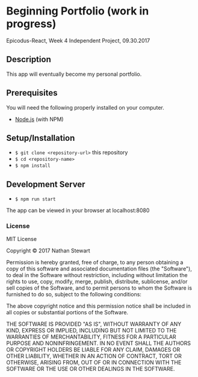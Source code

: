 # Beginning Portfolio (work in progress)

Epicodus-React, Week 4 Independent Project, 09.30.2017

## Description

This app will eventually become my personal portfolio.

## Prerequisites

You will need the following properly installed on your computer.

* [Node.js](https://nodejs.org/) (with NPM)

## Setup/Installation

* `$ git clone <repository-url>` this repository
* `$ cd <repository-name>`
* `$ npm install`

## Development Server

* `$ npm run start`

The app can be viewed in your browser at localhost:8080

### License

MIT License

Copyright &copy; 2017 Nathan Stewart

Permission is hereby granted, free of charge, to any person obtaining a copy
of this software and associated documentation files (the "Software"), to deal
in the Software without restriction, including without limitation the rights
to use, copy, modify, merge, publish, distribute, sublicense, and/or sell
copies of the Software, and to permit persons to whom the Software is
furnished to do so, subject to the following conditions:

The above copyright notice and this permission notice shall be included in all
copies or substantial portions of the Software.

THE SOFTWARE IS PROVIDED "AS IS", WITHOUT WARRANTY OF ANY KIND, EXPRESS OR
IMPLIED, INCLUDING BUT NOT LIMITED TO THE WARRANTIES OF MERCHANTABILITY,
FITNESS FOR A PARTICULAR PURPOSE AND NONINFRINGEMENT. IN NO EVENT SHALL THE
AUTHORS OR COPYRIGHT HOLDERS BE LIABLE FOR ANY CLAIM, DAMAGES OR OTHER
LIABILITY, WHETHER IN AN ACTION OF CONTRACT, TORT OR OTHERWISE, ARISING FROM,
OUT OF OR IN CONNECTION WITH THE SOFTWARE OR THE USE OR OTHER DEALINGS IN THE
SOFTWARE.

